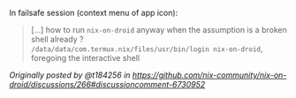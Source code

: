 In failsafe session (context menu of app icon):

> [...] how to run `nix-on-droid` anyway when the assumption is a broken shell already ?  
> `/data/data/com.termux.nix/files/usr/bin/login nix-on-droid`, foregoing the interactive shell

_Originally posted by @t184256 in https://github.com/nix-community/nix-on-droid/discussions/266#discussioncomment-6730952_